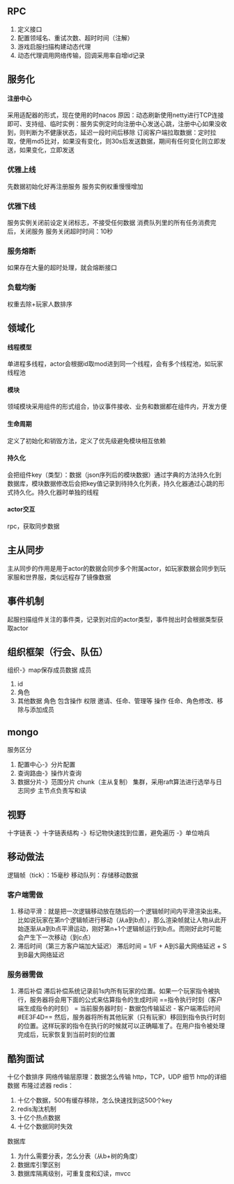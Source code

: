 ##
## RPC
1. 定义接口
2. 配置领域名、重试次数、超时时间（注解）
3. 游戏启服扫描构建动态代理
4. 动态代理调用网络传输，回调采用率自增id记录

## 服务化
#### 注册中心
采用适配器的形式，现在使用的时nacos
原因：动态刷新使用netty进行TCP连接即可、支持组、临时实例：服务实例定时向注册中心发送心跳，注册中心如果没收到，则判断为不健康状态，延迟一段时间后移除
订阅客户端拉取数据：定时拉取，使用md5比对，如果没有变化，则30s后发送数据，期间有任何变化则立即发送，如果变化，立即发送
### 优雅上线
先数据初始化好再注册服务
服务实例权重慢慢增加
### 优雅下线
服务实例关闭前设定关闭标志，不接受任何数据
消费队列里的所有任务消费完后，关闭服务
服务关闭超时时间：10秒
### 服务熔断
如果存在大量的超时处理，就会熔断接口
### 负载均衡
权重去除+玩家人数排序
## 领域化
#### 线程模型
单进程多线程，actor会根据id取mod进到同一个线程，会有多个线程池，如玩家线程池
#### 模块
领域模块采用组件的形式组合，协议事件接收、业务和数据都在组件内，开发方便
#### 生命周期
定义了初始化和销毁方法，定义了优先级避免模块相互依赖
#### 持久化
会把组件key（类型）：数据（json序列后的模块数据）通过字典的方法持久化到数据库，模块数据修改后会把key值记录到待持久化列表，持久化器通过心跳的形式持久化。持久化器时单独的线程
#### actor交互
rpc，获取同步数据
## 主从同步
主从同步的作用是用于actor的数据会同步多个附属actor，如玩家数据会同步到玩家服和世界服，类似远程存了镜像数据
## 事件机制
起服扫描组件关注的事件类，记录到对应的actor类型，事件抛出时会根据类型获取actor
## 组织框架（行会、队伍）
组织-》map保存成员数据
成员
1. id
2. 角色
3. 其他数据
角色
	包含操作
权限
	邀请、任命、管理等
操作
	任命、角色修改、移除与添加成员
## mongo
服务区分
1. 配置中心-》分片配置
2. 查询路由-》操作片查询
3. 数据分片-》范围分片
chunk（主从复制）
集群，采用raft算法进行选举与日志同步
主节点负责写和读
## 视野
十字链表
-》十字链表结构
-》标记物快速找到位置，避免遍历
-》单位哨兵
## 移动做法
逻辑帧（tick）：15毫秒
移动队列：存储移动数据
### 客户端需做
1. 移动平滑：就是把一次逻辑移动放在随后的一个逻辑帧时间内平滑渲染出来。比如说玩家在第n个逻辑帧进行移动（从a到b点），那么渲染帧就让人物从此开始逐渐从a到b点平滑运动，刚好第n+1个逻辑帧运行到b点。而刚好此时可能会产生下一次移动（到c点）
2. 滞后时间（第三方客户端加大延迟）
滞后时间 = 1/F + A到S最大网络延迟 + S到B最大网络延迟
### 服务器需做
1. 滞后补偿
滞后补偿系统记录前1s内所有玩家的位置。如果一个玩家指令被执行，服务器将会用下面的公式来估算指令的生成时间
==指令执行时刻（客户端生成指令的时刻） = 当前服务器时刻 - 数据包传输延迟 - 客户端滞后时间 #EE3F4D==
然后，服务器将所有其他玩家（只有玩家）移回到指令执行时刻的位置。这样玩家的指令在执行的时候就可以正确瞄准了。在用户指令被处理完成后，玩家恢复到当前时刻的位置

## 酷狗面试
十亿个数排序
网络传输层原理：数据怎么传输
http，TCP，UDP 细节
http的详细数据
布隆过滤器
redis：
1. 十亿个数据，500有缓存移除，怎么快速找到这500个key
2. redis淘汰机制
3. 十亿个热点数据
4. 十亿个数据同时失效

数据库
1. 为什么需要分表，怎么分表（从b+树的角度）
2. 数据库引擎区别
4. 数据库隔离级别，可重复度和幻读，mvcc
